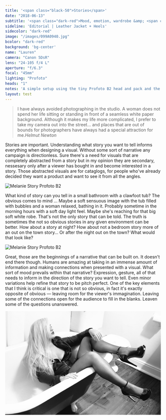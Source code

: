 ```yaml
---
title: '<span class="black-50">Stories</span>'
date: "2018-06-13"
subtitle: '<span class="dark-red">Mood, emotion, wardrobe &amp; <span class="fw7">moment.</span></span>'
sideline: 'Editorial | Leather Jacket + Heels'
sidecolor: "dark-red"
image: "/images/099A0940.jpg"
bcolor: "dark-red"
background: 'bg-center'
name: "Lauren"
camera: "Canon 5DsR"
lens: "24-105 f/4 L"
aperture: "f/6.3"
focal: "45mm"
lighting: "Profoto"
heads: "1"
notes: 'A simple setup using the tiny Profoto B2 head and pack and the OCF beauty dish as far away as it would go in such a small space.'
layout: test
---
```

>I have always avoided photographing in the studio. A woman does not spend her life sitting or standing in front of a seamless white paper background. Although it makes my life more complicated, I prefer to take my camera out into the street... and places that are out of bounds for photographers have always had a special attraction for me.<cite>Helmut Newton</cite>

Stories are important. Understanding what story you want to tell informs everything when designing a visual. Without some sort of narrative any campaign is directionless. Sure there's a need for visuals that are completely abstracted from a story but in my opinion they are secondary, nessesary only after a viewer has bought in and become interested in a story. Those abstracted visuals are for cataglogs, for people who've already decided they want a product and want to see it from all the angles.

![Melanie Story Profoto B2](/images/099A0912.jpg)

What kind of story can you tell in a small bathroom with a clawfoot tub? The obvious comes to mind &hellip; Maybe a soft sensuous image with the tub filled with bubbles and a woman relaxed, bathing in it. Probably sometime in the morning hours with a soft day light feel. Maybe she's reaching for that big soft white robe. That's not the only story that can be told. The truth is sometimes the not so obvious stories in any given environment can be better. How about a story at night? How about not a bedroom story more of an out on the town story&hellip; Or after the night out on the town? What would that look like?

![Melanie Story Profoto B2](/images/099A0914.jpg)

Great, those are the beginnings of a narrative that can be built on. It doesn't end there though. Humans are amazing at taking in an immense amount of information and making connections when presented with a visual. What sort of mood prevails within that narrative? Expression, gesture, all of that needs to inform in the direction of the story you want to tell. Even minor variations help refine that story to be pitch perfect. One of the key elements that I think is critical is one that is not so obvious, in fact it's exactly opposite of obvious &mdash; leaving room for the viewer's immagination. Leaving some of the connections open for the audience to fill in the blanks. Leaven some of the questions unanswered. 

![Melanie Story Profoto B2](/images/099A0941.jpg)

